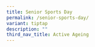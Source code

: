 ```yaml
---
title: Senior Sports Day
permalink: /senior-sports-day/
variant: tiptap
description: ""
third_nav_title: Active Ageing
---
```

<p></p>